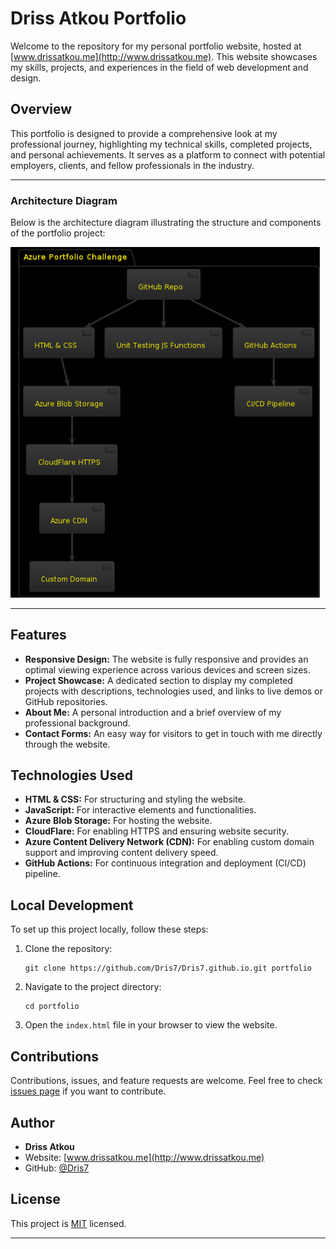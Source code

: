 # Driss Atkou Portfolio

Welcome to the repository for my personal portfolio website, hosted at [www.drissatkou.me](http://www.drissatkou.me). This website showcases my skills, projects, and experiences in the field of web development and design.

## Overview

This portfolio is designed to provide a comprehensive look at my professional journey, highlighting my technical skills, completed projects, and personal achievements. It serves as a platform to connect with potential employers, clients, and fellow professionals in the industry.

---

### Architecture Diagram

Below is the architecture diagram illustrating the structure and components of the portfolio project:

![Architecture Diagram](https://raw.githubusercontent.com/Dris7/Dris7.github.io/main/files/download.png)

---

## Features

- **Responsive Design:** The website is fully responsive and provides an optimal viewing experience across various devices and screen sizes.
- **Project Showcase:** A dedicated section to display my completed projects with descriptions, technologies used, and links to live demos or GitHub repositories.
- **About Me:** A personal introduction and a brief overview of my professional background.
- **Contact Forms:** An easy way for visitors to get in touch with me directly through the website.

## Technologies Used

- **HTML & CSS:** For structuring and styling the website.
- **JavaScript:** For interactive elements and functionalities.
- **Azure Blob Storage:** For hosting the website.
- **CloudFlare:** For enabling HTTPS and ensuring website security.
- **Azure Content Delivery Network (CDN):** For enabling custom domain support and improving content delivery speed.
- **GitHub Actions:** For continuous integration and deployment (CI/CD) pipeline.

## Local Development

To set up this project locally, follow these steps:

1. Clone the repository:
   ```
   git clone https://github.com/Dris7/Dris7.github.io.git portfolio
   ```
2. Navigate to the project directory:
   ```
   cd portfolio
   ```
3. Open the `index.html` file in your browser to view the website.

## Contributions

Contributions, issues, and feature requests are welcome. Feel free to check [issues page](https://github.com/Dris7/Dris7.github.io/issues) if you want to contribute.

## Author

- **Driss Atkou**
- Website: [www.drissatkou.me](http://www.drissatkou.me)
- GitHub: [@Dris7](https://github.com/Dris7)

## License

This project is [MIT](https://choosealicense.com/licenses/mit/) licensed.

---
